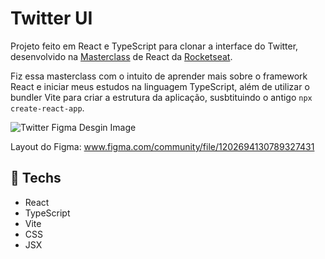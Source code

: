 # Twitter UI

Projeto feito em React e TypeScript para clonar a interface do Twitter, desenvolvido na [Masterclass](https://quiz.rocketseat.com.br/masterclass/react) 
de React da [Rocketseat](https://www.rocketseat.com.br).

Fiz essa masterclass com o intuito de aprender mais sobre o framework React e iniciar meus estudos na linguagem TypeScript, além de utilizar o bundler Vite para criar a estrutura da aplicação, susbtituindo o antigo `npx create-react-app`.

![Twitter Figma Desgin Image](https://user-images.githubusercontent.com/100815627/226474139-553f5574-5352-4468-8f49-adebb3a1528d.png)

Layout do Figma: www.figma.com/community/file/1202694130789327431

## 🚀 Techs

-   React
-   TypeScript
-   Vite
-   CSS
-   JSX
